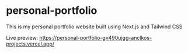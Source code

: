 # personal-portfolio
This is my personal portfolio website built using Next.js and Tailwind CSS

Live preview: https://personal-portfolio-gv490ujgg-anclkos-projects.vercel.app/
